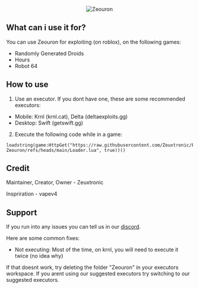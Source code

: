 <p align="center">
  <picture>
    <source media="(prefers-color-scheme: dark)" srcset="./readme/logotext-white.png">
    <source media="(prefers-color-scheme: light)" srcset="./readme/logotext-dark.png">
    <img alt="Zeouron" src="./README/logo.png">
  </picture>
</p>

## What can i use it for?
You can use Zeouron for exploiting (on roblox), on the following games:
- Randomly Generated Droids
- Hours
- Robot 64

## How to use
1. Use an executor. If you dont have one, these are some recommended executors:
- Mobile: Krnl (krnl.cat), Delta (deltaexploits.gg)
- Desktop: Swift (getswift.gg)

2. Execute the following code while in a game:
```luau
loadstring(game:HttpGet("https://raw.githubusercontent.com/Zeuxtronic/Final-Zeouron/refs/heads/main/Loader.lua", true))()
```

## Credit
Maintainer, Creator, Owner - Zeuxtronic

Inspriration - vapev4

## Support
If you run into any issues you can tell us in our [discord](https://discord.com/invite/BjrHC26rUP).

Here are some common fixes:

- Not executing:
Most of the time, on krnl, you will need to execute it twice (no idea why)

If that doesnt work, try deleting the folder "Zeouron" in your executors workspace. If you arent using our suggested executors try switching to our suggested executors.
